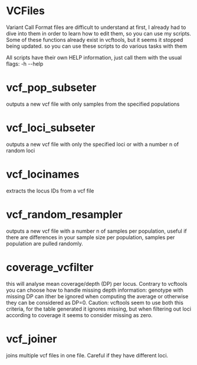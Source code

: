 # VCFiles
Variant Call Format files are difficult to understand at first, I already had to dive into them in order to learn how to edit them, so you can use my scripts. Some of these functions already exist in vcftools, but it seems it stopped being updated.
so you can use these scripts to do various tasks with them

All scripts have their own HELP information, just call them with the usual flags: -h --help 

# vcf_pop_subseter
outputs a new vcf file with only samples from the specified populations

# vcf_loci_subseter
outputs a new vcf file with only the specified loci or with a number n of random loci

# vcf_locinames
extracts the locus IDs from a vcf file

# vcf_random_resampler
outputs a new vcf file with a number n of samples per population, useful if there are differences in your sample size per population, samples per population are pulled randomly.

# coverage_vcfilter
this will analyse mean coverage/depth (DP) per locus. 
Contrary to vcftools you can choose how to handle missing depth information: genotype with missing DP can ither be ignored when computing the average or otherwise they can be considered as DP=0. Caution: vcftools seem to use both this criteria, for the table generated it ignores missing, but when filtering out loci according to coverage it seems to consider missing as zero.

# vcf_joiner
joins multiple vcf files in one file. Careful if they have different loci.

